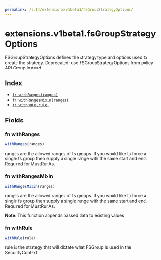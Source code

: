 ```yaml
---
permalink: /1.14/extensions/v1beta1/fsGroupStrategyOptions/
---
```


# extensions.v1beta1.fsGroupStrategyOptions

FSGroupStrategyOptions defines the strategy type and options used to create the strategy. Deprecated: use FSGroupStrategyOptions from policy API Group instead.

## Index

* [`fn withRanges(ranges)`](#fn-withranges)
* [`fn withRangesMixin(ranges)`](#fn-withrangesmixin)
* [`fn withRule(rule)`](#fn-withrule)

## Fields

### fn withRanges

```ts
withRanges(ranges)
```

ranges are the allowed ranges of fs groups.  If you would like to force a single fs group then supply a single range with the same start and end. Required for MustRunAs.

### fn withRangesMixin

```ts
withRangesMixin(ranges)
```

ranges are the allowed ranges of fs groups.  If you would like to force a single fs group then supply a single range with the same start and end. Required for MustRunAs.

**Note:** This function appends passed data to existing values

### fn withRule

```ts
withRule(rule)
```

rule is the strategy that will dictate what FSGroup is used in the SecurityContext.